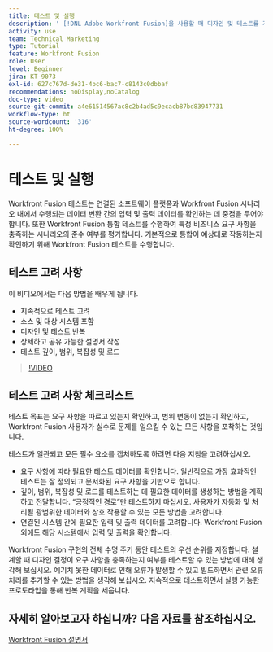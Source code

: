 ```yaml
---
title: 테스트 및 실행
description: ' [!DNL Adobe Workfront Fusion]을 사용할 때 디자인 및 테스트를 계속 반복하고 상세하고 공유 가능한 설명서를 작성하는 방법을 알아봅니다.'
activity: use
team: Technical Marketing
type: Tutorial
feature: Workfront Fusion
role: User
level: Beginner
jira: KT-9073
exl-id: 627c767d-de31-4bc6-bac7-c8143c0dbbaf
recommendations: noDisplay,noCatalog
doc-type: video
source-git-commit: a4e61514567ac8c2b4ad5c9ecacb87bd83947731
workflow-type: ht
source-wordcount: '316'
ht-degree: 100%

---
```


# 테스트 및 실행

Workfront Fusion 테스트는 연결된 소프트웨어 플랫폼과 Workfront Fusion 시나리오 내에서 수행되는 데이터 변환 간의 입력 및 출력 데이터를 확인하는 데 중점을 두어야 합니다. 또한 Workfront Fusion 통합 테스트를 수행하여 특정 비즈니스 요구 사항을 충족하는 시나리오의 준수 여부를 평가합니다. 기본적으로 통합이 예상대로 작동하는지 확인하기 위해 Workfront Fusion 테스트를 수행합니다.

## 테스트 고려 사항

이 비디오에서는 다음 방법을 배우게 됩니다.

* 지속적으로 테스트 고려
* 소스 및 대상 시스템 포함
* 디자인 및 테스트 반복
* 상세하고 공유 가능한 설명서 작성
* 테스트 깊이, 범위, 복잡성 및 로드

>[!VIDEO](https://video.tv.adobe.com/v/335315/?quality=12&learn=on)

## 테스트 고려 사항 체크리스트

테스트 목표는 요구 사항을 따르고 있는지 확인하고, 범위 변동이 없는지 확인하고, Workfront Fusion 사용자가 실수로 문제를 일으킬 수 있는 모든 사항을 포착하는 것입니다.

테스트가 일관되고 모든 필수 요소를 캡처하도록 하려면 다음 지침을 고려하십시오.

* 요구 사항에 따라 필요한 테스트 데이터를 확인합니다. 일반적으로 가장 효과적인 테스트는 잘 정의되고 문서화된 요구 사항을 기반으로 합니다.
* 깊이, 범위, 복잡성 및 로드를 테스트하는 데 필요한 데이터를 생성하는 방법을 계획하고 전달합니다. “긍정적인 경로”만 테스트하지 마십시오. 사용자가 자동화 및 처리될 광범위한 데이터와 상호 작용할 수 있는 모든 방법을 고려합니다.
* 연결된 시스템 간에 필요한 입력 및 출력 데이터를 고려합니다. Workfront Fusion 외에도 해당 시스템에서 입력 및 출력을 확인합니다.

Workfront Fusion 구현의 전체 수명 주기 동안 테스트의 우선 순위를 지정합니다. 설계할 때 디자인 결정이 요구 사항을 충족하는지 여부를 테스트할 수 있는 방법에 대해 생각해 보십시오. 예기치 못한 데이터로 인해 오류가 발생할 수 있고 빌드하면서 관련 오류 처리를 추가할 수 있는 방법을 생각해 보십시오. 지속적으로 테스트하면서 실행 가능한 프로토타입을 통해 반복 계획을 세웁니다.

## 자세히 알아보고자 하십니까? 다음 자료를 참조하십시오.

[Workfront Fusion 설명서](https://experienceleague.adobe.com/docs/workfront/using/adobe-workfront-fusion/workfront-fusion-2.html?lang=ko-KR)
